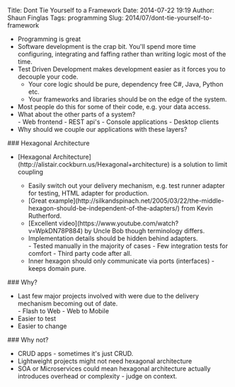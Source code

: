 Title: Dont Tie Yourself to a Framework
Date: 2014-07-22 19:19
Author: Shaun Finglas
Tags: programming
Slug: 2014/07/dont-tie-yourself-to-framework

<ul>
<li>
Programming is great

</li>
<li>
Software development is the crap bit. You'll spend more time
configuring, integrating and faffing rather than writing logic most of
the time.

</li>
<li>
Test Driven Development makes development easier as it forces you to
decouple your code.

-   Your core logic should be pure, dependency free C\#, Java, Python
    etc.
-   Your frameworks and libraries should be on the edge of the system.

</li>
<li>
Most people do this for some of their code, e.g. your data access.

</li>
<li>
What about the other parts of a system?

</li>
-   Web frontend
-   REST api's
-   Console applications
-   Desktop clients

<li>
Why should we couple our applications with these layers?

</li>
</ul>
### Hexagonal Architecture

<ul>
<li>
[Hexagonal
Architecture](http://alistair.cockburn.us/Hexagonal+architecture) is a
solution to limit coupling

</li>
<ul>
<li>
Easily switch out your delivery mechanism, e.g. test runner adapter for
testing, HTML adapter for production.

</li>
<li>
[Great
example](http://silkandspinach.net/2005/03/22/the-middle-hexagon-should-be-independent-of-the-adapters/)
from Kevin Rutherford.

</li>
<li>
[Excellent video](https://www.youtube.com/watch?v=WpkDN78P884) by Uncle
Bob though terminology differs.

</li>
<li>
Implementation details should be hidden behind adapters.

</li>
-   Tested manually in the majority of cases
-   Few integration tests for comfort
-   Third party code after all.

<li>
Inner hexagon should only communicate via ports (interfaces) - keeps
domain pure.

</li>
</ul>
</ul>
### Why?

<ul>
<li>
Last few major projects involved with were due to the delivery mechanism
becoming out of date.

</li>
-   Flash to Web
-   Web to Mobile

<li>
Easier to test

</li>
<li>
Easier to change

</li>
</ul>
### Why not?

-   CRUD apps - sometimes it's just CRUD.
-   Lightweight projects might not need hexagonal architecture
-   SOA or Microservices could mean hexagonal architecture actually
    introduces overhead or complexity - judge on context.